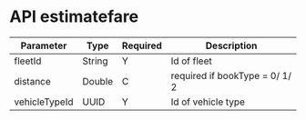 # API estimatefare

| Parameter | Type | Required  | Description |
| - | - | - | - |
| fleetId| String | Y | Id of fleet |
| distance | Double | C | required if bookType = 0/ 1/ 2 |
| vehicleTypeId | UUID | Y | Id of vehicle type |